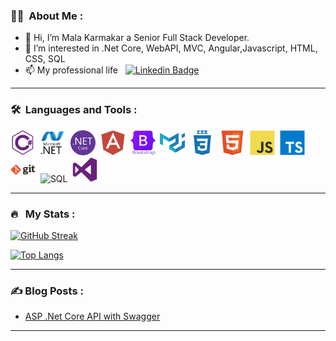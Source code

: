 
### :woman_technologist: &nbsp;About Me :

- 👋 Hi, I’m Mala Karmakar a Senior Full Stack Developer.
- 👀 I’m interested in .Net Core, WebAPI, MVC, Angular,Javascript, HTML, CSS, SQL
- 📫 My professional life &nbsp; [![Linkedin Badge](https://img.shields.io/badge/-malakarmakar-blue?style=flat&logo=Linkedin&logoColor=white)](https://www.linkedin.com/in/malakarmakar/)
---

### 🛠 &nbsp;Languages and Tools :

<p>
 <img src="https://github.com/devicons/devicon/blob/master/icons/csharp/csharp-line.svg" title="C#" alt="C#" width="40" height="40"/>&nbsp;
  <img src="https://github.com/devicons/devicon/blob/master/icons/dot-net/dot-net-original-wordmark.svg" title="SQL" alt="SQL" width="40" height="40"/>&nbsp;
   <img src="https://github.com/devicons/devicon/blob/master/icons/dotnetcore/dotnetcore-original.svg" title="NetCore" *alt="NetCore" width="40" height="40"/>&nbsp;
  <img src="https://github.com/devicons/devicon/blob/master/icons/angularjs/angularjs-plain.svg" title="Angular" alt="Angular" width="40" height="40"/>&nbsp;
  <img src="https://github.com/devicons/devicon/blob/master/icons/bootstrap/bootstrap-original-wordmark.svg" title="Bootstrap" alt="Bootstrap" width="40" height="40"/>&nbsp;
  <img src="https://github.com/devicons/devicon/blob/master/icons/materialui/materialui-original.svg" title="Material UI" alt="Material UI" width="40" height="40"/>&nbsp;
  <img src="https://github.com/devicons/devicon/blob/master/icons/css3/css3-plain-wordmark.svg"  title="CSS3" alt="CSS" width="40" height="40"/>&nbsp;
  <img src="https://github.com/devicons/devicon/blob/master/icons/html5/html5-original.svg" title="HTML5" alt="HTML" width="40" height="40"/>&nbsp;
  <img src="https://github.com/devicons/devicon/blob/master/icons/javascript/javascript-original.svg" title="JavaScript" alt="JavaScript" width="40" height="40"/>&nbsp;
    <img src="https://github.com/devicons/devicon/blob/master/icons/typescript/typescript-original.svg" title="Typescript" alt="Typescript" width="40" height="40"/>&nbsp;
  <img src="https://github.com/devicons/devicon/blob/master/icons/git/git-original-wordmark.svg" title="Git" alt="Git" width="40" height="40"/>&nbsp;
  <img src="https://www.sqlservertutorial.net/wp-content/uploads/sql-server-tutorial.svg" title="SQL" alt="SQL" width="40" height="40"/>&nbsp;
  <img src="https://github.com/devicons/devicon/blob/master/icons/visualstudio/visualstudio-plain.svg" title="VS" alt="VS" width="40" height="40"/>&nbsp;
</p>

---

### 🔥 &nbsp; My Stats :
[![GitHub Streak](http://github-readme-streak-stats.herokuapp.com?user=karmakarmala&theme=dark&background=000000)](https://git.io/streak-stats)

[![Top Langs](https://github-readme-stats.vercel.app/api/top-langs/?username=karmakarmala&layout=compact&theme=vision-friendly-dark)](https://github.com/anuraghazra/github-readme-stats)

---

### ✍️ Blog Posts : 
- [ASP .Net Core API with Swagger](https://karmakarmala.github.io/CRUDSwaggerWebAPI/)
<!-- BLOG-POST-LIST:END -->

---
<img src="https://komarev.com/ghpvc/?username=your-github-karmakarmala&style=flat-square&color=blue" alt=""/>
